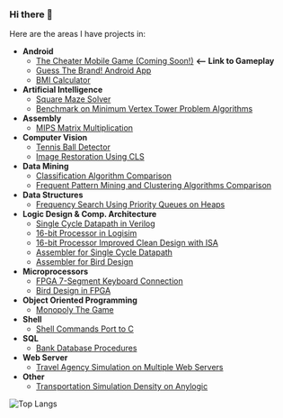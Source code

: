 ### Hi there 👋
<!--🔭 I’m currently working on my graduation project **The Cheater Mobile Game**.
-->

Here are the areas I have projects in:
- **Android**
  + [The Cheater Mobile Game (Coming Soon!)](https://drive.google.com/file/d/1wGplt4eFulW9FXccZhi0sxSroAn7MEPl/view?usp=sharing) **<-- Link to Gameplay**
  + [Guess The Brand! Android App](https://github.com/kadirhzrc/guess-the-brand-android-game)
  + [BMI Calculator](https://github.com/kadirhzrc/android-bmi-calculator-app)
- **Artificial Intelligence**
  + [Square Maze Solver](https://github.com/kadirhzrc/square-maze-solver-with-walls)
  + [Benchmark on Minimum Vertex Tower Problem Algorithms](https://github.com/kadirhzrc/java-genetic-algorithm-for-minimum-vertex-tower-problem)
- **Assembly**
  +  [MIPS Matrix Multiplication](https://github.com/kadirhzrc/matrix-multiplier-in-MIPS)
- **Computer Vision**
  + [Tennis Ball Detector](https://github.com/kadirhzrc/tennis-ball-detection-opencv)
  + [Image Restoration Using CLS](https://github.com/kadirhzrc/image-restoration-using-cls)
- **Data Mining**
  + [Classification Algorithm Comparison](https://github.com/kadirhzrc/classification-algorithms-comparison)
  + [Frequent Pattern Mining and Clustering Algorithms Comparison](https://github.com/kadirhzrc/frequent-pattern-mining-and-clustering)
- **Data Structures**
  +  [Frequency Search Using Priority Queues on Heaps](https://github.com/kadirhzrc/frequency-search-pq-on-heaps)
- **Logic Design & Comp. Architecture**
  + [Single Cycle Datapath in Verilog](https://github.com/kadirhzrc/single-cycle-datapath-with-complex-instructions)
  + [16-bit Processor in Logisim](https://github.com/kadirhzrc/MIPS-16-bit-Processor-in-LogiSim)
  + [16-bit Processor Improved Clean Design with ISA](https://github.com/kadirhzrc/16-bit-processor-super-clean-design)
  + [Assembler for Single Cycle Datapath](https://github.com/kadirhzrc/assembler-single-cycle-datapath)
  + [Assembler for Bird Design](https://github.com/kadirhzrc/bird-design-assembler)
- **Microprocessors**
  + [FPGA 7-Segment Keyboard Connection](https://github.com/kadirhzrc/fpga-7segment-keypad-connection)
  + [Bird Design in FPGA](https://github.com/kadirhzrc/bird-design-in-fpga)
- **Object Oriented Programming**
  + [Monopoly The Game](https://github.com/kadirhzrc/Monopoly-The-Game)
- **Shell**
  + [Shell Commands Port to C](https://github.com/kadirhzrc/Shell-Commands-On-C)
- **SQL**
  + [Bank Database Procedures](https://github.com/kadirhzrc/Small-Bank-Database)
- **Web Server**
  + [Travel Agency Simulation on Multiple Web Servers](https://github.com/kadirhzrc/java-travel-agency-web-server-simulation-with-simple-ui)
- **Other**
  + [Transportation Simulation Density on Anylogic](https://github.com/kadirhzrc/Transportation-Simulation-On-AnyLogic)


![Top Langs](https://github-readme-stats.vercel.app/api/top-langs/?username=kadirhzrc)


<!--
**kadirhzrc/kadirhzrc** is a ✨ _special_ ✨ repository because its `README.md` (this file) appears on your GitHub profile.

Here are some ideas to get you started:


- 🌱 I’m currently learning ...
- 👯 I’m looking to collaborate on ...
- 🤔 I’m looking for help with ...
- 💬 Ask me about ...
- 📫 How to reach me: ...
- 😄 Pronouns: ...
- ⚡ Fun fact: ...
-->
